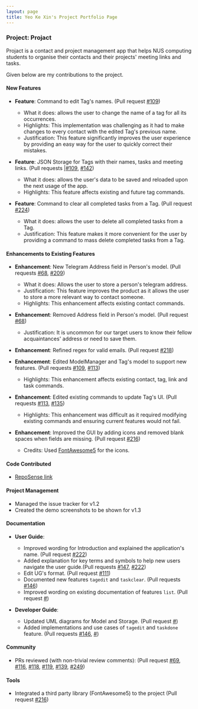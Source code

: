 ```yaml
---
layout: page
title: Yeo Ke Xin's Project Portfolio Page
---
```


### Project: Projact 
Projact is a contact and project management app that helps NUS computing students to organise their contacts and their projects' meeting links and tasks.
 
Given below are my contributions to the project.

#### New Features
* **Feature**: Command to edit Tag's names. (Pull request [\#109](https://github.com/AY2021S1-CS2103T-T17-4/tp/pull/109))
  * What it does: allows the user to change the name of a tag for all its occurrences. 
  * Highlights: This implementation was challenging as it had to make changes to every contact with the edited Tag's previous name. 
  * Justification: This feature significantly improves the user experience by providing an easy way for the user to quickly correct their mistakes.

* **Feature**: JSON Storage for Tags with their names, tasks and meeting links. (Pull requests [|#109](https://github.com/AY2021S1-CS2103T-T17-4/tp/pull/109), [\#142](https://github.com/AY2021S1-CS2103T-T17-4/tp/pull/142))
  * What it does: allows the user's data to be saved and reloaded upon the next usage of the app.
  * Highlights: This feature affects existing and future tag commands. 

* **Feature**: Command to clear all completed tasks from a Tag. (Pull request [\#224](https://github.com/AY2021S1-CS2103T-T17-4/tp/pull/224))
  * What it does: allows the user to delete all completed tasks from a Tag.  
  * Justification: This feature makes it more convenient for the user by providing a command to mass delete completed tasks from a Tag.
  
#### Enhancements to Existing Features
* **Enhancement**: New Telegram Address field in Person's model. (Pull requests [\#68](https://github.com/AY2021S1-CS2103T-T17-4/tp/pull/68), [\#209](https://github.com/AY2021S1-CS2103T-T17-4/tp/pull/209))
  * What it does: Allows the user to store a person's telegram address.
  * Justification: This feature improves the product as it allows the user to store a more relevant way to contact someone.
  * Highlights: This enhancement affects existing contact commands.

* **Enhancement**: Removed Address field in Person's model. (Pull request [\#68](https://github.com/AY2021S1-CS2103T-T17-4/tp/pull/68))
  * Justification: It is uncommon for our target users to know their fellow acquaintances' address or need to save them.

* **Enhancement**: Refined regex for valid emails. (Pull request [\#218](https://github.com/AY2021S1-CS2103T-T17-4/tp/pull/218))

* **Enhancement**: Edited ModelManager and Tag's model to support new features. (Pull requests [\#109](https://github.com/AY2021S1-CS2103T-T17-4/tp/pull/109), [\#113](https://github.com/AY2021S1-CS2103T-T17-4/tp/pull/113))
  * Highlights: This enhancement affects existing contact, tag, link and task commands.

* **Enhancement**: Edited existing commands to update Tag's UI. (Pull requests [\#113](https://github.com/AY2021S1-CS2103T-T17-4/tp/pull/113), [\#135](https://github.com/AY2021S1-CS2103T-T17-4/tp/pull/135))
  * Highlights: This enhancement was difficult as it required modifying existing commands and ensuring current features would not fail.

* **Enhancement**: Improved the GUI by adding icons and removed blank spaces when fields are missing. (Pull request [\#216](https://github.com/AY2021S1-CS2103T-T17-4/tp/pull/216))
  * Credits: Used [FontAwesome5](https://github.com/kordamp/ikonli) for the icons.
 
#### Code Contributed
* [RepoSense link](https://nus-cs2103-ay2021s1.github.io/tp-dashboard/#breakdown=true&search=pockii)

#### Project Management
* Managed the issue tracker for v1.2
* Created the demo screenshots to be shown for v1.3

#### Documentation    
* **User Guide**:
    * Improved wording for Introduction and explained the application's name. (Pull request [\#222](https://github.com/AY2021S1-CS2103T-T17-4/tp/pull/222))
    * Added explanation for key terms and symbols to help new users navigate the user guide.(Pull requests [\#147](https://github.com/AY2021S1-CS2103T-T17-4/tp/pull/147), [\#222](https://github.com/AY2021S1-CS2103T-T17-4/tp/pull/222))
    * Edit UG's format. (Pull request [\#111](https://github.com/AY2021S1-CS2103T-T17-4/tp/pull/111))
    * Documented new features `tagedit` and `taskclear`. (Pull requests [\#146](https://github.com/AY2021S1-CS2103T-T17-4/tp/pull/146))
    * Improved wording on existing documentation of features `list`. (Pull request [\#]())
    
* **Developer Guide**:
    * Updated UML diagrams for Model and Storage. (Pull request [\#]())
    * Added implementations and use cases of `tagedit` and `taskdone` feature. (Pull requests [\#146](https://github.com/AY2021S1-CS2103T-T17-4/tp/pull/146), [\#]())

#### Community    
* PRs reviewed (with non-trivial review comments): (Pull request [\#69](https://github.com/AY2021S1-CS2103T-T17-4/tp/pull/69), [\#116](https://github.com/AY2021S1-CS2103T-T17-4/tp/pull/116), [\#118](https://github.com/AY2021S1-CS2103T-T17-4/tp/pull/118), [\#119](https://github.com/AY2021S1-CS2103T-T17-4/tp/pull/119), [\#139](https://github.com/AY2021S1-CS2103T-T17-4/tp/pull/139), [\#249](https://github.com/AY2021S1-CS2103T-T17-4/tp/pull/249))

#### Tools
* Integrated a third party library (FontAwesome5) to the project (Pull request [\#216](https://github.com/AY2021S1-CS2103T-T17-4/tp/pull/216))


